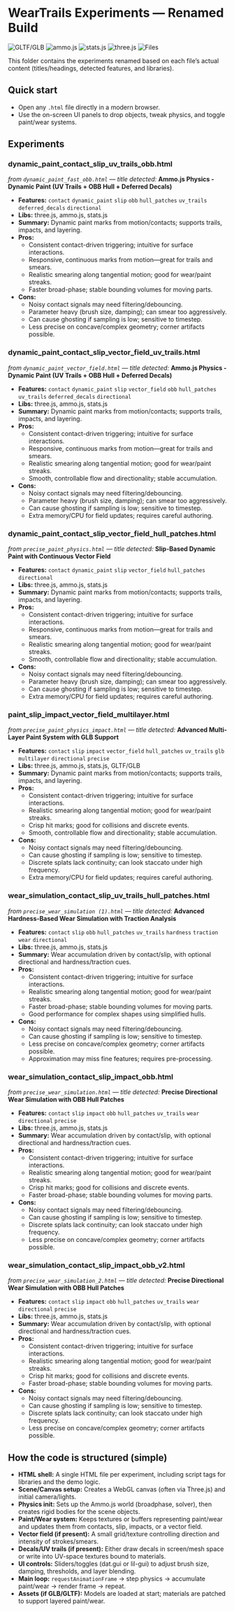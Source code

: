 # WearTrails Experiments — Renamed Build

![GLTF/GLB](https://img.shields.io/badge/GLTF%2FGLB-detected-blue) ![ammo.js](https://img.shields.io/badge/ammo.js-detected-blue) ![stats.js](https://img.shields.io/badge/stats.js-detected-blue) ![three.js](https://img.shields.io/badge/three.js-detected-blue) ![Files](https://img.shields.io/badge/experiments-8-success)

This folder contains the experiments renamed based on each file’s actual content (titles/headings, detected features, and libraries).

## Quick start
- Open any `.html` file directly in a modern browser.
- Use the on-screen UI panels to drop objects, tweak physics, and toggle paint/wear systems.

## Experiments

### dynamic_paint_contact_slip_uv_trails_obb.html
_from `dynamic_paint_fast_obb.html` — title detected:_ **Ammo.js Physics - Dynamic Paint (UV Trails + OBB Hull + Deferred Decals)**
- **Features:** `contact` `dynamic_paint` `slip` `obb` `hull_patches` `uv_trails` `deferred_decals` `directional`
- **Libs:** three.js, ammo.js, stats.js
- **Summary:** Dynamic paint marks from motion/contacts; supports trails, impacts, and layering.
- **Pros:**
  - Consistent contact-driven triggering; intuitive for surface interactions.
  - Responsive, continuous marks from motion—great for trails and smears.
  - Realistic smearing along tangential motion; good for wear/paint streaks.
  - Faster broad-phase; stable bounding volumes for moving parts.
- **Cons:**
  - Noisy contact signals may need filtering/debouncing.
  - Parameter heavy (brush size, damping); can smear too aggressively.
  - Can cause ghosting if sampling is low; sensitive to timestep.
  - Less precise on concave/complex geometry; corner artifacts possible.

### dynamic_paint_contact_slip_vector_field_uv_trails.html
_from `dynamic_paint_vector_field.html` — title detected:_ **Ammo.js Physics - Dynamic Paint (UV Trails + OBB Hull + Deferred Decals)**
- **Features:** `contact` `dynamic_paint` `slip` `vector_field` `obb` `hull_patches` `uv_trails` `deferred_decals` `directional`
- **Libs:** three.js, ammo.js, stats.js
- **Summary:** Dynamic paint marks from motion/contacts; supports trails, impacts, and layering.
- **Pros:**
  - Consistent contact-driven triggering; intuitive for surface interactions.
  - Responsive, continuous marks from motion—great for trails and smears.
  - Realistic smearing along tangential motion; good for wear/paint streaks.
  - Smooth, controllable flow and directionality; stable accumulation.
- **Cons:**
  - Noisy contact signals may need filtering/debouncing.
  - Parameter heavy (brush size, damping); can smear too aggressively.
  - Can cause ghosting if sampling is low; sensitive to timestep.
  - Extra memory/CPU for field updates; requires careful authoring.

### dynamic_paint_contact_slip_vector_field_hull_patches.html
_from `precise_paint_physics.html` — title detected:_ **Slip-Based Dynamic Paint with Continuous Vector Field**
- **Features:** `contact` `dynamic_paint` `slip` `vector_field` `hull_patches` `directional`
- **Libs:** three.js, ammo.js, stats.js
- **Summary:** Dynamic paint marks from motion/contacts; supports trails, impacts, and layering.
- **Pros:**
  - Consistent contact-driven triggering; intuitive for surface interactions.
  - Responsive, continuous marks from motion—great for trails and smears.
  - Realistic smearing along tangential motion; good for wear/paint streaks.
  - Smooth, controllable flow and directionality; stable accumulation.
- **Cons:**
  - Noisy contact signals may need filtering/debouncing.
  - Parameter heavy (brush size, damping); can smear too aggressively.
  - Can cause ghosting if sampling is low; sensitive to timestep.
  - Extra memory/CPU for field updates; requires careful authoring.

### paint_slip_impact_vector_field_multilayer.html
_from `precise_paint_physics_impact.html` — title detected:_ **Advanced Multi-Layer Paint System with GLB Support**
- **Features:** `contact` `slip` `impact` `vector_field` `hull_patches` `uv_trails` `glb` `multilayer` `directional` `precise`
- **Libs:** three.js, ammo.js, stats.js, GLTF/GLB
- **Summary:** Dynamic paint marks from motion/contacts; supports trails, impacts, and layering.
- **Pros:**
  - Consistent contact-driven triggering; intuitive for surface interactions.
  - Realistic smearing along tangential motion; good for wear/paint streaks.
  - Crisp hit marks; good for collisions and discrete events.
  - Smooth, controllable flow and directionality; stable accumulation.
- **Cons:**
  - Noisy contact signals may need filtering/debouncing.
  - Can cause ghosting if sampling is low; sensitive to timestep.
  - Discrete splats lack continuity; can look staccato under high frequency.
  - Extra memory/CPU for field updates; requires careful authoring.

### wear_simulation_contact_slip_uv_trails_hull_patches.html
_from `precise_wear_simulation (1).html` — title detected:_ **Advanced Hardness-Based Wear Simulation with Traction Analysis**
- **Features:** `contact` `slip` `obb` `hull_patches` `uv_trails` `hardness` `traction` `wear` `directional`
- **Libs:** three.js, ammo.js, stats.js
- **Summary:** Wear accumulation driven by contact/slip, with optional directional and hardness/traction cues.
- **Pros:**
  - Consistent contact-driven triggering; intuitive for surface interactions.
  - Realistic smearing along tangential motion; good for wear/paint streaks.
  - Faster broad-phase; stable bounding volumes for moving parts.
  - Good performance for complex shapes using simplified hulls.
- **Cons:**
  - Noisy contact signals may need filtering/debouncing.
  - Can cause ghosting if sampling is low; sensitive to timestep.
  - Less precise on concave/complex geometry; corner artifacts possible.
  - Approximation may miss fine features; requires pre-processing.

### wear_simulation_contact_slip_impact_obb.html
_from `precise_wear_simulation.html` — title detected:_ **Precise Directional Wear Simulation with OBB Hull Patches**
- **Features:** `contact` `slip` `impact` `obb` `hull_patches` `uv_trails` `wear` `directional` `precise`
- **Libs:** three.js, ammo.js, stats.js
- **Summary:** Wear accumulation driven by contact/slip, with optional directional and hardness/traction cues.
- **Pros:**
  - Consistent contact-driven triggering; intuitive for surface interactions.
  - Realistic smearing along tangential motion; good for wear/paint streaks.
  - Crisp hit marks; good for collisions and discrete events.
  - Faster broad-phase; stable bounding volumes for moving parts.
- **Cons:**
  - Noisy contact signals may need filtering/debouncing.
  - Can cause ghosting if sampling is low; sensitive to timestep.
  - Discrete splats lack continuity; can look staccato under high frequency.
  - Less precise on concave/complex geometry; corner artifacts possible.

### wear_simulation_contact_slip_impact_obb_v2.html
_from `precise_wear_simulation_2.html` — title detected:_ **Precise Directional Wear Simulation with OBB Hull Patches**
- **Features:** `contact` `slip` `impact` `obb` `hull_patches` `uv_trails` `wear` `directional` `precise`
- **Libs:** three.js, ammo.js, stats.js
- **Summary:** Wear accumulation driven by contact/slip, with optional directional and hardness/traction cues.
- **Pros:**
  - Consistent contact-driven triggering; intuitive for surface interactions.
  - Realistic smearing along tangential motion; good for wear/paint streaks.
  - Crisp hit marks; good for collisions and discrete events.
  - Faster broad-phase; stable bounding volumes for moving parts.
- **Cons:**
  - Noisy contact signals may need filtering/debouncing.
  - Can cause ghosting if sampling is low; sensitive to timestep.
  - Discrete splats lack continuity; can look staccato under high frequency.
  - Less precise on concave/complex geometry; corner artifacts possible.

## How the code is structured (simple)

- **HTML shell:** A single HTML file per experiment, including script tags for libraries and the demo logic.
- **Scene/Canvas setup:** Creates a WebGL canvas (often via Three.js) and initial camera/lights.
- **Physics init:** Sets up the Ammo.js world (broadphase, solver), then creates rigid bodies for the scene objects.
- **Paint/Wear system:** Keeps textures or buffers representing paint/wear and updates them from contacts, slip, impacts, or a vector field.
- **Vector field (if present):** A small grid/texture controlling direction and intensity of strokes/smears.
- **Decals/UV trails (if present):** Either draw decals in screen/mesh space or write into UV-space textures bound to materials.
- **UI controls:** Sliders/toggles (dat.gui or lil-gui) to adjust brush size, damping, thresholds, and layer blending.
- **Main loop:** `requestAnimationFrame` → step physics → accumulate paint/wear → render frame → repeat.
- **Assets (if GLB/GLTF):** Models are loaded at start; materials are patched to support layered paint/wear.